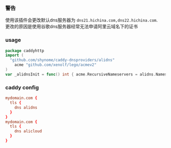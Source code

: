 ### 警告

使用该插件会更改默认dns服务器为 `dns21.hichina.com,dns22.hichina.com`.		
更改的原因是使用谷歌dns服务器经常无法申请阿里云域名下的证书

### usage

```go
package caddyhttp
import (
  "github.com/shynome/caddy-dnsproviders/alidns"
	acme "github.com/xenolf/lego/acmev2"
)
var _alidnsInit = func() int { acme.RecursiveNameservers = alidns.Nameservers; return 1 }()
```

### caddy config

```conf
mydomain.com {
  tls {
    dns alidns
  }
}
mydomain.com {
  tls {
    dns alicloud
  }
}
```
